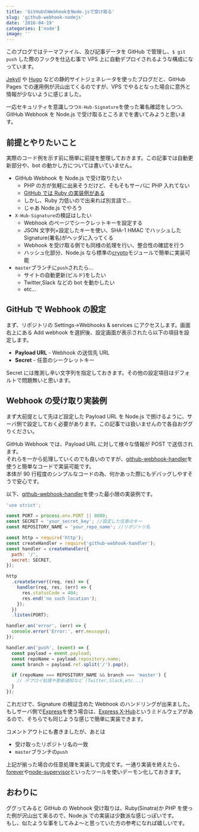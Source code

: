 ```yaml
---
title: 'GitHubのWebhookをNode.jsで受け取る'
slug: 'github-webhook-nodejs'
date: '2016-04-19'
categories: ['node']
image: ''
---
```


このブログではテーマファイル、及び記事データを GitHub で管理し、`$ git push` した際のフックを仕込む事で VPS 上に自動デプロイされるような構成になっています。

[Jekyll](https://jekyllrb.com/) や [Hugo](https://gohugo.io/) などの静的サイトジェネレータを使ったブログだと、GitHub Pages での運用例が沢山出てくるのですが、VPS でやるとなった場合に意外と情報が少ないように感じました。

一応セキュリティを意識しつつ`X-Hub-Signature`を使った署名確認をしつつ、GitHub Webhook を Node.js で受け取るところまでを書いてみようと思います。

## 前提とやりたいこと

実際のコード例を示す前に簡単に前提を整理しておきます。この記事では自動更新部分や、bot の動かし方については書いていません。

- GitHub Webhook を Node.js で受け取りたい
  - PHP の方が気軽に出来そうだけど、そもそもサーバに PHP 入れてない
  - [GitHub では Ruby の実装例がある](https://developer.github.com/webhooks/securing/)
  - しかし、Ruby 力低いので出来れば別言語で...
  - じゃあ Node.js でやろう
- `X-Hub-Signature`の検証はしたい
  - Webhook のページでシークレットキーを設定する
  - JSON 文字列+設定したキーを使い、SHA-1 HMAC でハッシュした Signature(署名)がヘッダに入ってくる
  - Webhook を受け取る側でも同様の処理を行い、整合性の確認を行う
  - ハッシュ化部分、Node.js なら標準の[crypto](https://nodejs.org/api/crypto.html)モジュールで簡単に実装可能
- `master`ブランチに`push`されたら...
  - サイトの自動更新(ビルド)をしたい
  - Twitter,Slack などの bot を動かしたい
  - etc...

## GitHub で Webhook の設定

まず、リポジトリの Settings->Webhooks & services にアクセスします。画面右上にある Add webhook を選択後、設定画面が表示されたら以下の項目を設定します。

- **Payload URL** - Webhook の送信先 URL
- **Secret** - 任意のシークレットキー

Secret には推測し辛い文字列を指定しておきます。その他の設定項目はデフォルトで問題無いと思います。

## Webhook の受け取り実装例

まず大前提として先ほど設定した Payload URL を Node.js で捌けるように、サーバ側で設定しておく必要があります。この記事では扱いませんので各自おググりください。

GitHub Webhook では、Payload URL に対して様々な情報が POST で送信されます。  
それらを一から処理していくのでも良いのですが、[github-webhook-handler](https://github.com/rvagg/github-webhook-handler)を使うと簡単なコードで実装可能です。  
本体が 90 行程度のシンプルなコードの為、何かあった際にもデバッグしやすそうで安心です。

以下、[github-webhook-handler](https://github.com/rvagg/github-webhook-handler)を使った最小限の実装例です。

```javascript:hooks.js
'use strict';

const PORT = process.env.PORT || 8080;
const SECRET = 'your_secret_key'; //設定した任意のキー
const REPOSITORY_NAME = 'your_repo_name'; //リポジトリ名

const http = require('http');
const createHandler = require('github-webhook-handler');
const handler = createHandler({
  path: '/',
  secret: SECRET,
});

http
  .createServer((req, res) => {
    handler(req, res, (err) => {
      res.statusCode = 404;
      res.end('no such location');
    });
  })
  .listen(PORT);

handler.on('error', (err) => {
  console.error('Error:', err.message);
});

handler.on('push', (event) => {
  const payload = event.payload;
  const repoName = payload.repository.name;
  const branch = payload.ref.split('/').pop();

  if (repoName === REPOSITORY_NAME && branch === 'master') {
    // デプロイ処理や更新通知など (Twitter,Slack,etc...)
  }
});
```

これだけで、Signature の検証含めた Webhook のハンドリングが出来ました。  
もしサーバ側で[Express](http://expressjs.com/)を使う場合は、[Express X-Hub](https://github.com/alexcurtis/express-x-hub)というミドルウェアがあるので、そちらでも同じような感じで簡単に実装できます。

コメントアウトにも書きましたが、あとは

- 受け取ったリポジトリ名の一致
- `master`ブランチの`push`

上記が揃った場合の任意処理を実装して完成です。一通り実装を終えたら、[forever](https://github.com/foreverjs/forever)や[node-supervisor](https://github.com/petruisfan/node-supervisor)といったツールを使いデーモン化しておきます。

## おわりに

ググってみると GitHub の Webhook 受け取りは、Ruby(Sinatra)か PHP を使った例が沢山出て来るので、Node.js での実装は少数派な感じっぽいです。  
もし、似たような事をしてみよ〜と思っていた方の参考になれば嬉しいです。
